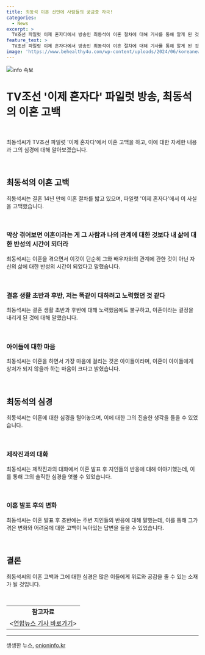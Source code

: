 ```yaml
---
title: 최동석 이혼 선언에 사람들의 궁금증 자극!
categories:
  - News
excerpt: >
  TV조선 파일럿 이제 혼자다에서 방송인 최동석이 이혼 절차에 대해 기사를 통해 알게 된 것을 밝혔다. 결혼 생활을 털어놓으며 이혼에 대한 심경을 고백했고, 이혼을 결정한 것은 아니라고 전했다. 가장 마음에 걸리는 것은 아이들이며, 이혼이 아이들에게 상처를 안겨줄까봐 걱정된다고 말했다. 최동석과 아내 박지윤은 2009년 결혼했으며, 이혼 조정 중이라고 전해졌다.
feature_text: >
  TV조선 파일럿 이제 혼자다에서 방송인 최동석이 이혼 절차에 대해 기사를 통해 알게 된 것을 밝혔다. 결혼 생활을 털어놓으며 이혼에 대한 심경을 고백했고, 이혼을 결정한 것은 아니라고 전했다. 가장 마음에 걸리는 것은 아이들이며, 이혼이 아이들에게 상처를 안겨줄까봐 걱정된다고 말했다. 최동석과 아내 박지윤은 2009년 결혼했으며, 이혼 조정 중이라고 전해졌다.
image: 'https://www.behealthy4u.com/wp-content/uploads/2024/06/koreanews.jpg'
---
```


<p><img src="https://www.behealthy4u.com/wp-content/uploads/2024/06/koreanews.jpg" alt="info 속보" /></p>

<h1 data-ke-size="size26">TV조선 '이제 혼자다' 파일럿 방송, 최동석의 이혼 고백</h1>

<p data-ke-size="size16">&nbsp;</p>

<p>최동석씨가 TV조선 파일럿 '이제 혼자다'에서 이혼 고백을 하고, 이에 대한 자세한 내용과 그의 심경에 대해 알아보겠습니다.</p>

<p data-ke-size="size16">&nbsp;</p>

<h2 data-ke-size="size26">최동석의 이혼 고백</h2>

<p data-ke-size="size16">최동석씨는 결혼 14년 만에 이혼 절차를 밟고 있으며, 파일럿 '이제 혼자다'에서 이 사실을 고백했습니다. </p>

<p data-ke-size="size16">&nbsp;</p>

<h3 data-ke-size="size24">막상 겪어보면 이혼이라는 게 그 사람과 나의 관계에 대한 것보다 내 삶에 대한 반성의 시간이 되더라</h3>

<p data-ke-size="size16">최동석씨는 이혼을 겪으면서 이것이 단순히 그와 배우자와의 관계에 관한 것이 아닌 자신의 삶에 대한 반성의 시간이 되었다고 말했습니다.</p>

<p data-ke-size="size16">&nbsp;</p>

<h3 data-ke-size="size24">결혼 생활 초반과 후반, 저는 똑같이 대하려고 노력했던 것 같다</h3>

<p data-ke-size="size16">최동석씨는 결혼 생활 초반과 후반에 대해 노력했음에도 불구하고, 이혼이라는 결정을 내리게 된 것에 대해 말했습니다.</p>

<p data-ke-size="size16">&nbsp;</p>

<h3 data-ke-size="size24">아이들에 대한 마음</h3>

<p data-ke-size="size16">최동석씨는 이혼을 하면서 가장 마음에 걸리는 것은 아이들이라며, 이혼이 아이들에게 상처가 되지 않을까 하는 마음이 크다고 밝혔습니다.</p>

<p data-ke-size="size16">&nbsp;</p>

<h2 data-ke-size="size26">최동석의 심경</h2>

<p data-ke-size="size16">최동석씨는 이혼에 대한 심경을 털어놓으며, 이에 대한 그의 진솔한 생각을 들을 수 있었습니다.</p>

<p data-ke-size="size16">&nbsp;</p>

<h3 data-ke-size="size24">제작진과의 대화</h3>

<p data-ke-size="size16">최동석씨는 제작진과의 대화에서 이혼 발표 후 지인들의 반응에 대해 이야기했는데, 이를 통해 그의 솔직한 심경을 엿볼 수 있었습니다.</p>

<p data-ke-size="size16">&nbsp;</p>

<h3 data-ke-size="size24">이혼 발표 후의 변화</h3>

<p data-ke-size="size16">최동석씨는 이혼 발표 후 초반에는 주변 지인들의 반응에 대해 말했는데, 이를 통해 그가 겪은 변화와 어려움에 대한 고백이 녹아있는 답변을 들을 수 있었습니다.</p>

<p data-ke-size="size16">&nbsp;</p>

<h2 data-ke-size="size26">결론</h2>

<p data-ke-size="size16">최동석씨의 이혼 고백과 그에 대한 심경은 많은 이들에게 위로와 공감을 줄 수 있는 소재가 될 것입니다.</p>

<p data-ke-size="size16">&nbsp;</p>

<table>
    <tbody>
        <tr>
            <td style="text-align: center; height: 17px;"><b>참고자료</b></td>
        </tr>
        <tr>
            <td style="text-align: center; height: 17px;">&lt;<a href="https://www.yna.co.kr/view/AKR20210528050100005?input=1195m" target="_blank">연합뉴스 기사 바로가기</a>&gt;</td>
        </tr>
    </tbody>
</table>

<p><hr data-ke-size="size16"></p>
생생한 뉴스, <a href="https://onioninfo.kr" rel="dofollow">onioninfo.kr</a>


